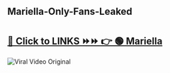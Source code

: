 
 ## Mariella-Only-Fans-Leaked

# <h2><a href="https://clipsfans.com/Mariella&ref=git">🔗 Click to LINKS ⏩⏩ 👉 🟢 Mariella </a></h2>

<a href="https://clipsfans.com/Mariella&ref=git" rel="nofollow" data-target="animated-image.originalLink"><img src="https://i.ibb.co.com/xMMVF88/686577567.gif" alt="Viral Video Original" style="max-width: 100%; display: inline-block;" data-target="animated-image.originalImage"></a>

